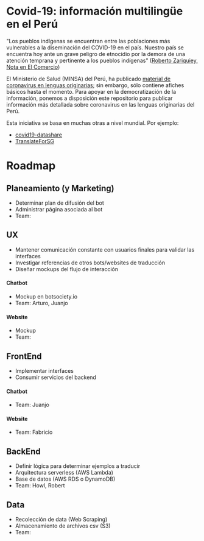 # Covid-19: información multilingüe en el Perú

"Los pueblos indígenas se encuentran entre las poblaciones más vulnerables a la diseminación del COVID-19 en el país. Nuestro país se encuentra hoy ante un grave peligro de etnocidio por la demora de una atención temprana y pertinente a los pueblos indígenas" ([Roberto Zariquiey, Nota en El Comercio](https://elcomercio.pe/eldominical/entrevista/roberto-zariquiey-el-mapa-de-la-covid-19-es-el-mapa-de-la-exclusion-y-la-pobreza-comunidades-amazonicas-pandemia-noticia/?ref=ecr))

El Ministerio de Salud (MINSA) del Perú, ha publicado [material de coronavirus en lenguas originarias](https://www.gob.pe/institucion/minsa/colecciones/748-material-de-coronavirus-en-lenguas-originarias); sin embargo, sólo contiene afiches básicos hasta el momento. Para apoyar en la democratización de la información, ponemos a disposición este repositorio para publicar información más detallada sobre coronavirus en las lenguas originarias del Perú. 

Esta iniciativa se basa en muchas otras a nivel mundial. Por ejemplo:
- [covid19-datashare](https://github.com/neulab/covid19-datashare)
- [TranslateForSG](https://translatefor.sg/)

# Roadmap

## Planeamiento (y Marketing)
- Determinar plan de difusión del bot
- Administrar página asociada al bot
- Team: 

## UX 
- Mantener comunicación constante con usuarios finales para validar las interfaces
- Investigar referencias de otros bots/websites de traducción
- Diseñar mockups del flujo de interacción


#### Chatbot
- Mockup en botsociety.io
- Team: Arturo, Juanjo

#### Website
- Mockup
- Team: 

## FrontEnd 
- Implementar interfaces
- Consumir servicios del backend

#### Chatbot
- Team: Juanjo

#### Website
- Team: Fabricio

## BackEnd 
- Definir lógica para determinar ejemplos a traducir
- Arquitectura serverless (AWS Lambda)
- Base de datos (AWS RDS o DynamoDB)
- Team: Howl, Robert

## Data
- Recolección de data (Web Scraping)
- Almacenamiento de archivos csv (S3)
- Team:
